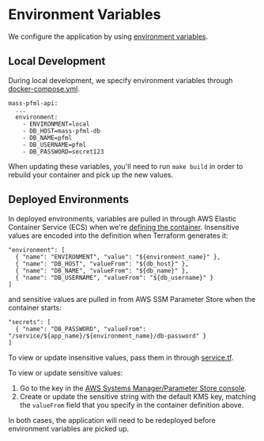 # Environment Variables

We configure the application by using [environment variables](https://12factor.net/config).

## Local Development

During local development, we specify environment variables through [docker-compose.yml](/api/docker-compose.yml).

```
mass-pfml-api:
  ...
  environment:
    - ENVIRONMENT=local
    - DB_HOST=mass-pfml-db
    - DB_NAME=pfml
    - DB_USERNAME=pfml
    - DB_PASSWORD=secret123
```

When updating these variables, you'll need to run `make build` in order to rebuild your container and pick up the new values.

## Deployed Environments

In deployed environments, variables are pulled in through AWS Elastic Container Service (ECS) when we're [defining the container](/infra/api/template/container_definitions.json). Insensitive values are encoded into the definition when Terraform generates it:

```
"environment": [
  { "name": "ENVIRONMENT", "value": "${environment_name}" },
  { "name": "DB_HOST", "valueFrom": "${db_host}" },
  { "name": "DB_NAME", "valueFrom": "${db_name}" },
  { "name": "DB_USERNAME", "valueFrom": "${db_username}" }
]
```

and sensitive values are pulled in from AWS SSM Parameter Store when the container starts:

```
"secrets": [
  { "name": "DB_PASSWORD", "valueFrom": "/service/${app_name}/${environment_name}/db-password" }
]
```

To view or update insensitive values, pass them in through [service.tf](/infra/api/template/service.tf).

To view or update sensitive values:
  1. Go to the key in the [AWS Systems Manager/Parameter Store console](https://console.aws.amazon.com/systems-manager/parameters?region=us-east-1).
  2. Create or update the sensitive string with the default KMS key, matching the `valueFrom` field that you specify in the container definition above.

In both cases, the application will need to be redeployed before environment variables are picked up.
